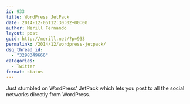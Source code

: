 ```yaml
---
id: 933
title: WordPress JetPack
date: 2014-12-05T12:30:02+00:00
author: Merill Fernando
layout: post
guid: http://merill.net/?p=933
permalink: /2014/12/wordpress-jetpack/
dsq_thread_id:
  - "3298349666"
categories:
  - Twitter
format: status
---
```

Just stumbled on WordPress' JetPack which lets you post to all the social networks directly from WordPress.